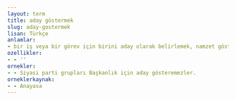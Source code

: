 ```yaml
---
layout: term
title: aday göstermek
slug: aday-gostermek
lisan: Türkçe
anlamlar:
- bir iş veya bir görev için birini aday olarak belirlemek, namzet göstermek
ozellikler:
- - ''
ornekler:
- - Siyasi parti grupları Başkanlık için aday gösteremezler.
orneklerkaynak:
- - Anayasa
---
```

